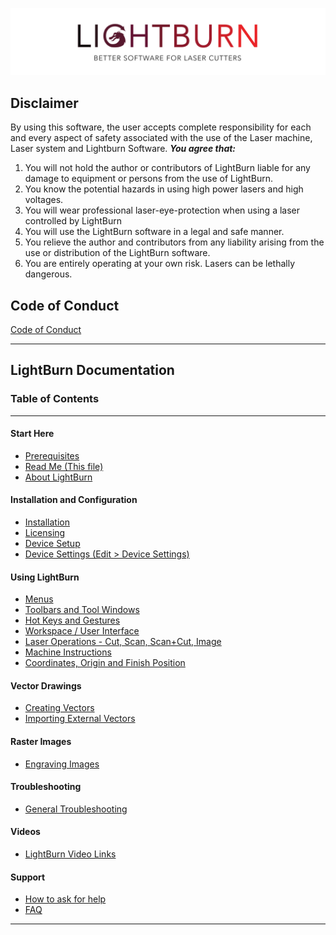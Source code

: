 ![LightBurn Banner](/img/LightBurn_SlimBanner.jpg)

## Disclaimer
By using this software, the user accepts complete responsibility for each and every
aspect of safety associated with the use of the Laser machine, Laser system and
Lightburn Software.
***You agree that:***
1. You will not hold the author or contributors of LightBurn liable for any damage to
  equipment or persons from the use of LightBurn.
2. You know the potential hazards in using high power lasers and high voltages.
3. You will wear professional laser-eye-protection when using a laser controlled by
  LightBurn
4. You will use the LightBurn software in a legal and safe manner.
5. You relieve the author and contributors from any liability arising from the use or
  distribution of the LightBurn software.
6. You are entirely operating at your own risk. Lasers can be lethally dangerous.

## Code of Conduct
[Code of Conduct](CODE_OF_CONDUCT.md)

-----
## LightBurn Documentation
### Table of Contents
----------
#### Start Here
* [Prerequisites](PreReq.md)
* [Read Me (This file)](README.md)
* [About LightBurn](AboutLightBurn.md)
#### Installation and Configuration
* [Installation](Installation.md)
* [Licensing](Licensing.md)
* [Device Setup](DeviceWizard.md)
* [Device Settings (Edit > Device Settings)](DeviceSettings.md)
#### Using LightBurn
* [Menus](MenuCommands.md)
* [Toolbars and Tool Windows](Toolbars.md)
* [Hot Keys and Gestures](HotKeys.md)
* [Workspace / User Interface](Workspace.md)
* [Laser Operations - Cut, Scan, Scan+Cut, Image](Operations.md)
* [Machine Instructions](MachineInstructions.md)
* [Coordinates, Origin and Finish Position](CoordinatesOrigin.md)
#### Vector Drawings
* [Creating Vectors](CreatingNewVectors.md)
* [Importing External Vectors](ImportingExternalVectors.md)
#### Raster Images
* [Engraving Images](EngravingImages.md)
#### Troubleshooting
* [General Troubleshooting](Troubleshooting.md)
#### Videos
  - [LightBurn Video Links](Videos.md)

#### Support

* [How to ask for help](RequestingHelp.md)
* [FAQ](FAQ.md)

------------

